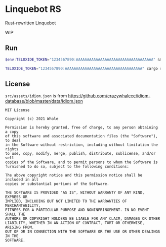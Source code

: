 # Linquebot RS

Rust-rewritten Linquebot

WIP

## Run

```powershell
$env:TELOXIDE_TOKEN="1234567890:AAAAAAAAAAAAAAAAAAAAAAAAAAAAAAAAAAA" && cargo run
```

```bash
TELOXIDE_TOKEN="1234567890:AAAAAAAAAAAAAAAAAAAAAAAAAAAAAAAAAAA" cargo run
```

## License

`src/assets/idiom.json` is from https://github.com/crazywhalecc/idiom-database/blob/master/data/idiom.json

```
MIT License

Copyright (c) 2021 Whale

Permission is hereby granted, free of charge, to any person obtaining a copy
of this software and associated documentation files (the "Software"), to deal
in the Software without restriction, including without limitation the rights
to use, copy, modify, merge, publish, distribute, sublicense, and/or sell
copies of the Software, and to permit persons to whom the Software is
furnished to do so, subject to the following conditions:

The above copyright notice and this permission notice shall be included in all
copies or substantial portions of the Software.

THE SOFTWARE IS PROVIDED "AS IS", WITHOUT WARRANTY OF ANY KIND, EXPRESS OR
IMPLIED, INCLUDING BUT NOT LIMITED TO THE WARRANTIES OF MERCHANTABILITY,
FITNESS FOR A PARTICULAR PURPOSE AND NONINFRINGEMENT. IN NO EVENT SHALL THE
AUTHORS OR COPYRIGHT HOLDERS BE LIABLE FOR ANY CLAIM, DAMAGES OR OTHER
LIABILITY, WHETHER IN AN ACTION OF CONTRACT, TORT OR OTHERWISE, ARISING FROM,
OUT OF OR IN CONNECTION WITH THE SOFTWARE OR THE USE OR OTHER DEALINGS IN THE
SOFTWARE.
```

